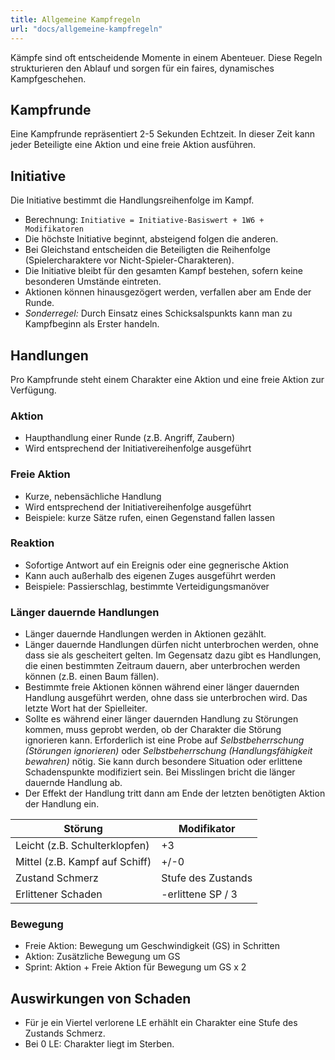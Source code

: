 ```yaml
---
title: Allgemeine Kampfregeln
url: "docs/allgemeine-kampfregeln"
---
```

Kämpfe sind oft entscheidende Momente in einem Abenteuer. Diese Regeln strukturieren den Ablauf und sorgen für ein faires, dynamisches Kampfgeschehen.

## Kampfrunde
Eine Kampfrunde repräsentiert 2-5 Sekunden Echtzeit. In dieser Zeit kann jeder Beteiligte eine Aktion und eine freie Aktion ausführen.

## Initiative
Die Initiative bestimmt die Handlungsreihenfolge im Kampf.
* Berechnung: `Initiative = Initiative-Basiswert + 1W6 + Modifikatoren`
* Die höchste Initiative beginnt, absteigend folgen die anderen.
* Bei Gleichstand entscheiden die Beteiligten die Reihenfolge (Spielercharaktere vor Nicht-Spieler-Charakteren).
* Die Initiative bleibt für den gesamten Kampf bestehen, sofern keine besonderen Umstände eintreten.
* Aktionen können hinausgezögert werden, verfallen aber am Ende der Runde.
* *Sonderregel:* Durch Einsatz eines Schicksalspunkts kann man zu Kampfbeginn als Erster handeln.

## Handlungen
Pro Kampfrunde steht einem Charakter eine Aktion und eine freie Aktion zur Verfügung.

### Aktion
* Haupthandlung einer Runde (z.B. Angriff, Zaubern)
* Wird entsprechend der Initiativereihenfolge ausgeführt

### Freie Aktion
* Kurze, nebensächliche Handlung
* Wird entsprechend der Initiativereihenfolge ausgeführt
* Beispiele: kurze Sätze rufen, einen Gegenstand fallen lassen

### Reaktion
* Sofortige Antwort auf ein Ereignis oder eine gegnerische Aktion
* Kann auch außerhalb des eigenen Zuges ausgeführt werden
* Beispiele: Passierschlag, bestimmte Verteidigungsmanöver

### Länger dauernde Handlungen
* Länger dauernde Handlungen werden in Aktionen gezählt.
* Länger dauernde Handlungen dürfen nicht unterbrochen werden, ohne dass sie als gescheitert gelten. Im Gegensatz dazu gibt es Handlungen, die einen bestimmten Zeitraum dauern, aber unterbrochen werden können (z.B. einen Baum fällen).
* Bestimmte freie Aktionen können während einer länger dauernden Handlung ausgeführt werden, ohne dass sie unterbrochen wird. Das letzte Wort hat der Spielleiter.
* Sollte es während einer länger dauernden Handlung zu Störungen kommen, muss geprobt werden, ob der Charakter die Störung ignorieren kann. Erforderlich ist eine Probe auf *Selbstbeherrschung (Störungen ignorieren)* oder *Selbstbeherrschung (Handlungsfähigkeit bewahren)* nötig. Sie kann durch besondere Situation oder erlittene Schadenspunkte modifiziert sein. Bei Misslingen bricht die länger dauernde Handlung ab.
* Der Effekt der Handlung tritt dann am Ende der letzten benötigten Aktion der Handlung ein.

| Störung | Modifikator |
| --- | --- |
| Leicht (z.B. Schulterklopfen) | +3 |
| Mittel (z.B. Kampf auf Schiff) | +/-0 |
| Zustand Schmerz | Stufe des Zustands |
| Erlittener Schaden | -erlittene SP / 3 |

### Bewegung
* Freie Aktion: Bewegung um Geschwindigkeit (GS) in Schritten
* Aktion: Zusätzliche Bewegung um GS
* Sprint: Aktion + Freie Aktion für Bewegung um GS x 2

## Auswirkungen von Schaden
* Für je ein Viertel verlorene LE erhählt ein Charakter eine Stufe des Zustands Schmerz.
* Bei 0 LE: Charakter liegt im Sterben.
